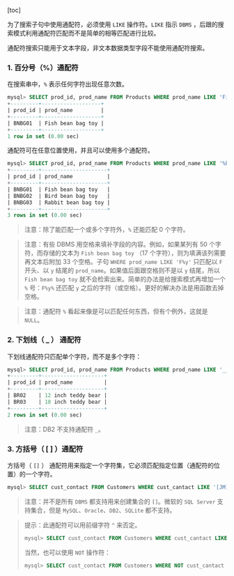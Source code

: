 [toc]

为了搜索子句中使用通配符，必须使用 `LIKE` 操作符。`LIKE` 指示 `DBMS` ，后跟的搜索模式利用通配符匹配而不是简单的相等匹配进行比较。

通配符搜索只能用于文本字段，非文本数据类型字段不能使用通配符搜索。

### 1. 百分号（%）通配符

在搜索串中，`%` 表示任何字符出现任意次数。

```sql
mysql> SELECT prod_id, prod_name FROM Products WHERE prod_name LIKE 'Fish%';
+---------+-------------------+
| prod_id | prod_name         |
+---------+-------------------+
| BNBG01  | Fish bean bag toy |
+---------+-------------------+
1 row in set (0.00 sec)
```

通配符可在任意位置使用，并且可以使用多个通配符。

```sql
mysql> SELECT prod_id, prod_name FROM Products WHERE prod_name LIKE '%bean bag%';
+---------+---------------------+
| prod_id | prod_name           |
+---------+---------------------+
| BNBG01  | Fish bean bag toy   |
| BNBG02  | Bird bean bag toy   |
| BNBG03  | Rabbit bean bag toy |
+---------+---------------------+
3 rows in set (0.00 sec)
```

> 注意：除了能匹配一个或多个字符外，`%` 还能匹配 0 个字符。

> 注意：有些 DBMS 用空格来填补字段的内容。例如，如果某列有 50 个字符，而存储的文本为 `Fish bean bag toy` （17 个字符），则为填满该列需要再文本后附加 33 个空格。子句 `WHERE prod_name LIKE 'F%y'` 只匹配以 `F` 开头、以 `y` 结尾的 `prod_name`。如果值后面跟空格则不是以 `y` 结尾，所以 `Fish bean bag toy` 就不会检索出来。简单的办法是给搜索模式再增加一个 `%` 号：`F%y%` 还匹配 `y` 之后的字符（或空格）。更好的解决办法是用函数去掉空格。

> 注意：通配符 `%` 看起来像是可以匹配任何东西，但有个例外，这就是 `NULL`。

### 2. 下划线（ _ ） 通配符

下划线通配符只匹配单个字符，而不是多个字符：

```sql
mysql> SELECT prod_id, prod_name FROM Products WHERE prod_name LIKE '__ inch teddy bear';
+---------+--------------------+
| prod_id | prod_name          |
+---------+--------------------+
| BR02    | 12 inch teddy bear |
| BR03    | 18 inch teddy bear |
+---------+--------------------+
2 rows in set (0.00 sec)
```

> 注意：DB2 不支持通配符 `_`。

### 3. 方括号（ [ ] ）通配符

方括号（ `[]` ） 通配符用来指定一个字符集，它必须匹配指定位置（通配符的位置）的一个字符。

```sql
mysql> SELECT cust_contact FROM Customers WHERE cust_cantact LIKE '[JM]%' ORDER BY cust_contact;
```

> 注意：并不是所有 `DBMS` 都支持用来创建集合的 `[]`。微软的 `SQL Server` 支持集合，但是 `MySQL`、`Oracle`、`DB2`、`SQLite` 都不支持。

> 提示：此通配符可以用前缀字符 `^` 来否定。
>
> ```sql
> mysql> SELECT cust_contact FROM Customers WHERE cust_cantact LIKE '[^JM]%' ORDER BY cust_contact;
> ```
>
> 当然，也可以使用 `NOT` 操作符：
>
> ```sql
> mysql> SELECT cust_contact FROM Customers WHERE NOT cust_cantact LIKE '[JM]%' ORDER BY cust_contact;
> ```



